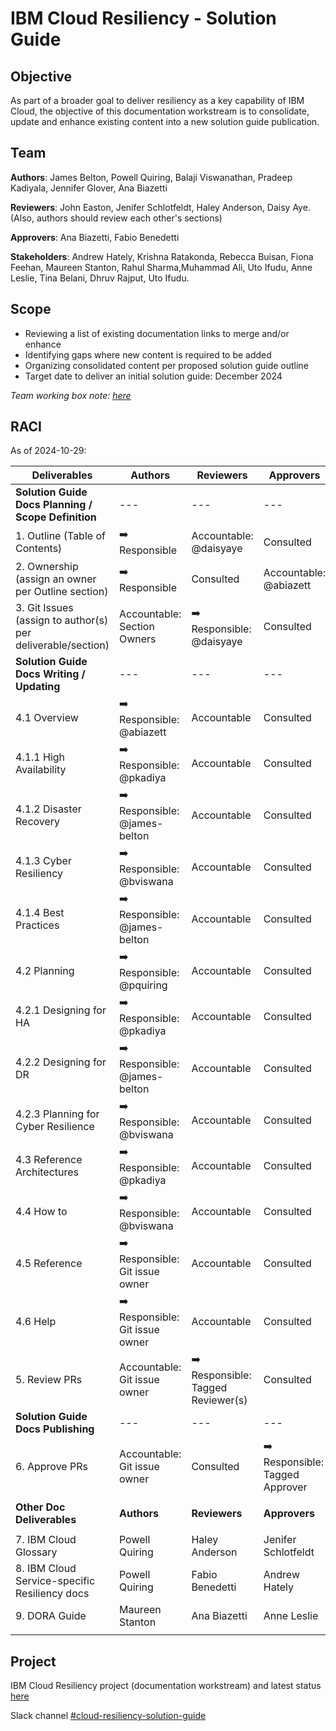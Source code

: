# IBM Cloud Resiliency - Solution Guide

## Objective

As part of a broader goal to deliver resiliency as a key capability of IBM Cloud, the objective of this documentation workstream is to consolidate, update and enhance existing content into a new solution guide publication. 

## Team 

**Authors**: James Belton, Powell Quiring, Balaji Viswanathan, Pradeep Kadiyala, Jennifer Glover, Ana Biazetti

**Reviewers**: John Easton, Jenifer Schlotfeldt, Haley Anderson, Daisy Aye. (Also, authors should review each other's sections)

**Approvers**:  Ana Biazetti, Fabio Benedetti

**Stakeholders**:  Andrew Hately, Krishna Ratakonda, Rebecca Buisan, Fiona Feehan, Maureen Stanton, Rahul Sharma,Muhammad Ali, Uto Ifudu, Anne Leslie, Tina Belani, Dhruv Rajput, Uto Ifudu.

## Scope

- Reviewing a list of existing documentation links to merge and/or enhance
- Identifying gaps where new content is required to be added
- Organizing consolidated content per proposed solution guide outline
- Target date to deliver an initial solution guide: December 2024

_Team working box note: [here](https://ibm.ent.box.com/file/1644965930257?s=48bp2gwgt4gxg8dkaf3ldgrkh6cwc0ds)_

## RACI

As of 2024-10-29:

| Deliverables | Authors  | Reviewers | Approvers | Stakeholders |
|---|---|---|---|---|
| **Solution Guide Docs Planning / Scope Definition** |---|---|---|---|---|
| 1. Outline (Table of Contents) |  ➡️ Responsible | Accountable: @daisyaye  | Consulted | Informed |  
| 2. Ownership (assign an owner per Outline section)  | ➡️ Responsible |  Consulted  | Accountable: @abiazett | Informed  | 
| 3. Git Issues (assign to author(s) per deliverable/section) | Accountable: Section Owners | ➡️ Responsible: @daisyaye   | Consulted |  Informed  | 
| **Solution Guide Docs Writing / Updating** |---|---|---|---|---|---|-
| 4.1 Overview   |  ➡️ Responsible: @abiazett  | Accountable | Consulted | Informed |
| 4.1.1 High Availability   |  ➡️ Responsible: @pkadiya  | Accountable | Consulted | Informed | 
| 4.1.2 Disaster Recovery  |  ➡️ Responsible: @james-belton  | Accountable | Consulted | Informed |
| 4.1.3 Cyber Resiliency  |  ➡️ Responsible: @bviswana | Accountable | Consulted | Informed | 
| 4.1.4 Best Practices  |  ➡️ Responsible: @james-belton | Accountable | Consulted | Informed | 
| 4.2 Planning   |  ➡️ Responsible: @pquiring | Accountable | Consulted | Informed |
| 4.2.1 Designing for HA   |  ➡️ Responsible: @pkadiya | Accountable | Consulted | Informed | 
| 4.2.2 Designing for DR   |  ➡️ Responsible: @james-belton | Accountable | Consulted | Informed |
| 4.2.3 Planning for Cyber Resilience  |  ➡️ Responsible: @bviswana | Accountable | Consulted | Informed |
| 4.3 Reference Architectures   |  ➡️ Responsible: @pkadiya  | Accountable | Consulted | Informed | 
| 4.4 How to   |  ➡️ Responsible: @bviswana  | Accountable | Consulted | Informed | 
| 4.5 Reference   |  ➡️ Responsible: Git issue owner  | Accountable | Consulted | Informed | 
| 4.6 Help   |  ➡️ Responsible: Git issue owner  | Accountable | Consulted | Informed | 
| 5. Review PRs  | Accountable: Git issue owner |  ➡️ Responsible: Tagged Reviewer(s)  | Consulted | Informed | 
| **Solution Guide Docs Publishing** |---|---|---|---|---|
| 6. Approve PRs | Accountable: Git issue owner | Consulted |  ➡️ Responsible: Tagged Approver | Informed  |  
 |  |  |  |  |  |
| **Other Doc Deliverables** | **Authors**  | **Reviewers** | **Approvers** | **Stakeholders** |
 |  |  |  |  |  |
| 7. IBM Cloud Glossary  | Powell Quiring | Haley Anderson | Jenifer Schlotfeldt | all others |  |
| 8. IBM Cloud Service-specific Resiliency docs  | Powell Quiring  | Fabio Benedetti | Andrew Hately | all others |  |
| 9. DORA Guide  | Maureen Stanton | Ana Biazetti  | Anne Leslie | all others |  |  
 |  |  |  |  |  |

 ## Project

 IBM Cloud Resiliency project (documentation workstream) and latest status [here](https://github.ibm.com/orgs/cloud-docs-solutions/projects/1/views/2)

 Slack channel [#cloud-resiliency-solution-guide](https://ibm.enterprise.slack.com/archives/C07CBUBNVTJ)
